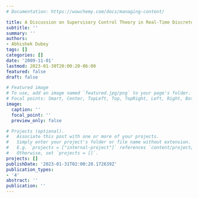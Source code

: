 ```yaml
---
# Documentation: https://wowchemy.com/docs/managing-content/

title: A Discussion on Supervisory Control Theory in Real-Time Discrete Event Systems
subtitle: ''
summary: ''
authors:
- Abhishek Dubey
tags: []
categories: []
date: '2009-11-01'
lastmod: 2023-01-30T20:00:20-06:00
featured: false
draft: false

# Featured image
# To use, add an image named `featured.jpg/png` to your page's folder.
# Focal points: Smart, Center, TopLeft, Top, TopRight, Left, Right, BottomLeft, Bottom, BottomRight.
image:
  caption: ''
  focal_point: ''
  preview_only: false

# Projects (optional).
#   Associate this post with one or more of your projects.
#   Simply enter your project's folder or file name without extension.
#   E.g. `projects = ["internal-project"]` references `content/project/deep-learning/index.md`.
#   Otherwise, set `projects = []`.
projects: []
publishDate: '2023-01-31T02:00:20.172639Z'
publication_types:
- '4'
abstract: ''
publication: ''
---
```

